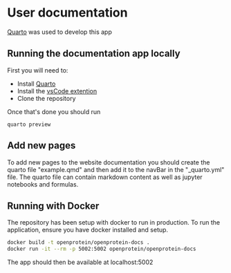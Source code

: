 # User documentation 

[Quarto](https://quarto.org/) was used to develop this app

## Running the documentation app locally 
First you will need to:
- Install [Quarto](https://quarto.org/docs/get-started/)
- Install the [vsCode extention](https://marketplace.visualstudio.com/items?itemName=quarto.quarto)
- Clone the repository 

Once that's done you should run
```
quarto preview
```
## Add new pages 

To add new pages to the website documentation you should create the quarto file "example.qmd" and then add it to the navBar in the "_quarto.yml" file.
The quarto file can contain markdown content as well as jupyter notebooks and formulas. 

## Running with Docker

The repository has been setup with docker to run in production. To run the application, ensure you have docker installed and setup.

``` sh
docker build -t openprotein/openprotein-docs .
docker run -it --rm -p 5002:5002 openprotein/openprotein-docs
```

The app should then be available at localhost:5002
